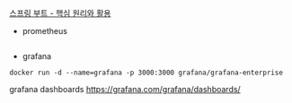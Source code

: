 [스프링 부트 - 핵심 원리와 활용](https://www.inflearn.com/course/%EC%8A%A4%ED%94%84%EB%A7%81%EB%B6%80%ED%8A%B8-%ED%95%B5%EC%8B%AC%EC%9B%90%EB%A6%AC-%ED%99%9C%EC%9A%A9)


* prometheus
```

```

* grafana
```shell
docker run -d --name=grafana -p 3000:3000 grafana/grafana-enterprise
```

grafana dashboards
https://grafana.com/grafana/dashboards/